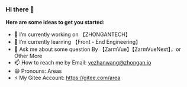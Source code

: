 ### Hi there 👋

**Here are some ideas to get you started:**

- 🔭 I’m currently working on 【ZHONGANTECH】
- 🌱 I’m currently learning 【Front - End Engineering】
- 💬 Ask me about some question By 【ZarmVue】【ZarmVueNext】，or Other More
- 📫 How to reach me by Email: yezhanwang@zhongan.io
- 😄 Pronouns: Areas
- ⚡ My Gitee Account: https://gitee.com/area
